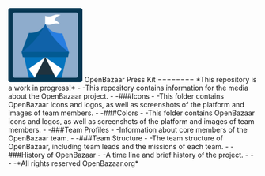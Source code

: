 <img src="https://raw.githubusercontent.com/OpenBazaar/PressKit/master/images/logo/openbazaar-logo.png" width="150px" />
OpenBazaar Press Kit
========
 *This repository is a work in progress!*
 -
 -This repository contains information for the media about the OpenBazaar project.
 -
 -###Icons
 -
 -This folder contains OpenBazaar icons and logos, as well as screenshots of the platform and images of team members.
 -
 -###Colors
 -
 -This folder contains OpenBazaar icons and logos, as well as screenshots of the platform and images of team members.
 -
 -###Team Profiles
 -
 -Information about core members of the OpenBazaar team.
 -
 -###Team Structure
 -
 -The team structure of OpenBazaar, including team leads and the missions of each team.
 -
 -###History of OpenBazaar
 -
 -A time line and brief history of the project.
 -
 -
 -
 -*All rights reserved OpenBazaar.org*
